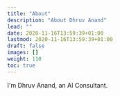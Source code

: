 ```yaml
---
title: "About"
description: "About Dhruv Anand"
lead: ""
date: 2020-11-16T13:59:39+01:00
lastmod: 2020-11-16T13:59:39+01:00
draft: false
images: []
weight: 110
toc: true
---
```


I'm Dhruv Anand, an AI Consultant.
